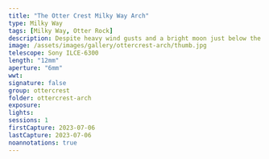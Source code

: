 ```yaml
---
title: "The Otter Crest Milky Way Arch"
type: Milky Way
tags: [Milky Way, Otter Rock]
description: Despite heavy wind gusts and a bright moon just below the horizon, the arch of the Milky Way was clearly visible above the lights of the Inn at Otter Crest facing east from the grassy field.
image: /assets/images/gallery/ottercrest-arch/thumb.jpg
telescope: Sony ILCE-6300
length: "12mm"
aperture: "6mm"
wwt: 
signature: false
group: ottercrest
folder: ottercrest-arch
exposure: 
lights: 
sessions: 1
firstCapture: 2023-07-06
lastCapture: 2023-07-06
noannotations: true
---
```

